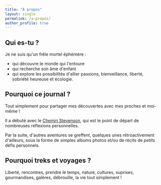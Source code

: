 ```yaml
---
title: "À propos"
layout: single
permalink: /a-propos/
author_profile: true
---
```


## Qui es-tu ?

Je ne suis qu'un frêle mortel éphémère :
* qui découvre le monde qui l'entoure
* qui recherche son âme d'enfant
* qui explore les possibilités d'allier passions, bienveillance, liberté, sobriété heureuse et écologie.

## Pourquoi ce journal ?

Tout simplement pour partager mes découvertes avec mes proches et moi-même !

Il a débuté avec le [Chemin Stevenson](/Chemin-Stevenson/preambule), qui est le point de départ de nombreuses réflexions personnelles.

Par la suite, d'autres aventures se greffent, quelques unes rétroactivement d'ailleurs, sous la forme de simples albums photos et/ou de récits de *petits* défis personnels.

## Pourquoi treks et voyages ?

Liberté, rencontres, prendre le temps, nature, cultures, suprises, gourmandises, galères, débrouille, la vie tout simplement !
